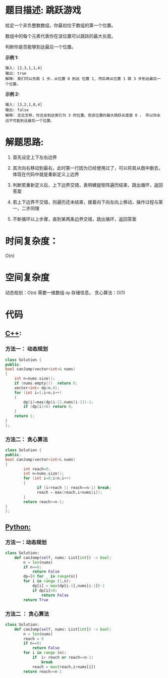 # 题目描述:  跳跃游戏

给定一个非负整数数组，你最初位于数组的第一个位置。

数组中的每个元素代表你在该位置可以跳跃的最大长度。

判断你是否能够到达最后一个位置。


**示例 1:**
```
输入: [2,3,1,1,4]
输出: true
解释: 我们可以先跳 1 步，从位置 0 到达 位置 1, 然后再从位置 1 跳 3 步到达最后一个位置。
```

**示例 2:**
```
输入: [3,2,1,0,4]
输出: false
解释: 无论怎样，你总会到达索引为 3 的位置。但该位置的最大跳跃长度是 0 ， 所以你永远不可能到达最后一个位置。
```

  
# 解题思路:
  1. 首先设定上下左右边界

  2. 其次向右移动到最右，此时第一行因为已经使用过了，可以将其从图中删去，体现在代码中就是重新定义上边界
  
  3. 判断若重新定义后，上下边界交错，表明螺旋矩阵遍历结束，跳出循环，返回答案
  
  4. 若上下边界不交错，则遍历还未结束，接着向下向左向上移动，操作过程与第一，二步同理
  
  5. 不断循环以上步骤，直到某两条边界交错，跳出循环，返回答案
# 时间复杂度：
  O(n) 
# 空间复杂度
  动态规划：O(n) 需要一维数组 ``dp`` 存储信息。
  贪心算法：O(1)
  
# 代码

## [C++](./Jump-Game.cpp):

###  方法一： 动态规划
```c++
class Solution {
public:
bool canJump(vector<int>& nums) 
{
    int n=nums.size();
    if (nums.empty())  return 0;
    vector<int> dp(n,0);
    for (int i=1;i<n;i++)
    {
        dp[i]=max(dp[i-1],nums[i-1])-1;
        if (dp[i]<0) return 0;
    }
    return 1;
}
};
```

###  方法二： 贪心算法
```c++
class Solution {
public:
bool canJump(vector<int>& nums) 
{
        int reach=0;
        int n=nums.size();
        for (int i=0;i<n;i++)
        {
              if (i>reach || reach==n-1) break;
              reach = max(reach,i+nums[i]);
        }
        return reach>=n-1;
}
};
```


## [Python:](https://github.com/bryceustc/LeetCode_Note/blob/master/python/Jump-Game/Jump-Game.py)
###  方法一：动态规划
```python
class Solution:
    def canJump(self, nums: List[int]) -> bool:
        n = len(nums)
        if n==0: 
            return False
        dp=[0 for _ in range(n)]
        for i in range (1,n):
            dp[i] = max(dp[i-1],nums[i-1])-1
            if dp[i]<0:
                return False
        return True
```
### 方法二 ： 贪心算法
```python
class Solution:
    def canJump(self, nums: List[int]) -> bool:
        n = len(nums)
        reach = 0
        if n==0: 
            return False
        for i in range (n):
            if  i> reach or reach==n-1:
                break
            reach = max(reach,i+nums[i])
        return reach>=n-1
```



